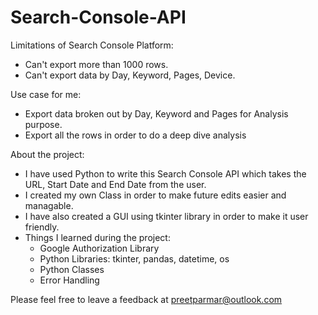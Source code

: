 # Search-Console-API

Limitations of Search Console Platform:
- Can't export more than 1000 rows.
- Can't export data by Day, Keyword, Pages, Device.

Use case for me:
- Export data broken out by Day, Keyword and Pages for Analysis purpose.
- Export all the rows in order to do a deep dive analysis

About the project:
- I have used Python to write this Search Console API which takes the URL, Start Date and End Date from the user.
- I created my own Class in order to make future edits easier and managable.
- I have also created a GUI using tkinter library in order to make it user friendly.
- Things I learned during the project:
	- Google Authorization Library
	- Python Libraries: tkinter, pandas, datetime, os
	- Python Classes
	- Error Handling


Please feel free to leave a feedback at preetparmar@outlook.com